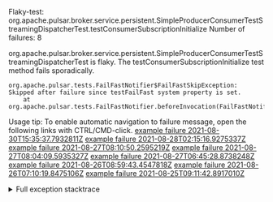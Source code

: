         
Flaky-test: org.apache.pulsar.broker.service.persistent.SimpleProducerConsumerTestStreamingDispatcherTest.testConsumerSubscriptionInitialize
Number of failures: 8

org.apache.pulsar.broker.service.persistent.SimpleProducerConsumerTestStreamingDispatcherTest is flaky. The testConsumerSubscriptionInitialize test method fails sporadically.

```
org.apache.pulsar.tests.FailFastNotifier$FailFastSkipException: Skipped after failure since testFailFast system property is set.
	at org.apache.pulsar.tests.FailFastNotifier.beforeInvocation(FailFastNotifier.java:88)

```

Usage tip: To enable automatic navigation to failure message, open the following links with CTRL/CMD-click.
[example failure 2021-08-30T15:35:37.7932811Z](https://github.com/apache/pulsar/runs/3463119398?check_suite_focus=true#step:9:2471)
[example failure 2021-08-28T02:15:16.9275337Z](https://github.com/apache/pulsar/runs/3448473880?check_suite_focus=true#step:9:1468)
[example failure 2021-08-27T08:10:50.2595219Z](https://github.com/apache/pulsar/runs/3440980370?check_suite_focus=true#step:9:1539)
[example failure 2021-08-27T08:04:09.5935327Z](https://github.com/apache/pulsar/runs/3440855241?check_suite_focus=true#step:9:1464)
[example failure 2021-08-27T06:45:28.8738248Z](https://github.com/apache/pulsar/runs/3440411158?check_suite_focus=true#step:9:1465)
[example failure 2021-08-26T08:59:43.4547818Z](https://github.com/apache/pulsar/runs/3430539961?check_suite_focus=true#step:9:2174)
[example failure 2021-08-26T07:10:19.8475106Z](https://github.com/apache/pulsar/runs/3429892136?check_suite_focus=true#step:9:1526)
[example failure 2021-08-25T09:11:42.8917010Z](https://github.com/apache/pulsar/runs/3420085427?check_suite_focus=true#step:10:1470)


<details>
<summary>Full exception stacktrace</summary>
<code><pre>
org.apache.pulsar.tests.FailFastNotifier$FailFastSkipException: Skipped after failure since testFailFast system property is set.
	at org.apache.pulsar.tests.FailFastNotifier.beforeInvocation(FailFastNotifier.java:88)

</pre></code>
</details>

